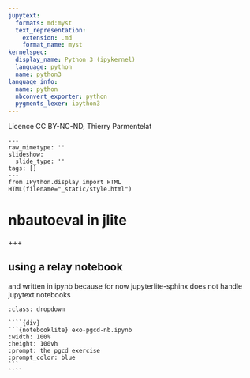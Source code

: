 ```yaml
---
jupytext:
  formats: md:myst
  text_representation:
    extension: .md
    format_name: myst
kernelspec:
  display_name: Python 3 (ipykernel)
  language: python
  name: python3
language_info:
  name: python
  nbconvert_exporter: python
  pygments_lexer: ipython3
---
```


Licence CC BY-NC-ND, Thierry Parmentelat

```{raw-cell}
---
raw_mimetype: ''
slideshow:
  slide_type: ''
tags: []
---
from IPython.display import HTML
HTML(filename="_static/style.html")
```

# nbautoeval in jlite

+++

## using a relay notebook

and written in ipynb because for now jupyterlite-sphinx does not handle jupytext notebooks

`````{admonition} the pgcd exercise (in a dropdown)
:class: dropdown

````{div}
```{notebooklite} exo-pgcd-nb.ipynb
:width: 100%
:height: 100vh
:prompt: the pgcd exercise
:prompt_color: blue
```
````
`````
